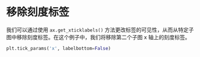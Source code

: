 # 移除刻度标签

我们可以通过使用 `ax.get_xticklabels()` 方法更改标签的可见性，从而从特定子图中移除刻度标签。在这个例子中，我们将移除第二个子图 x 轴上的刻度标签。

```python
plt.tick_params('x', labelbottom=False)
```
